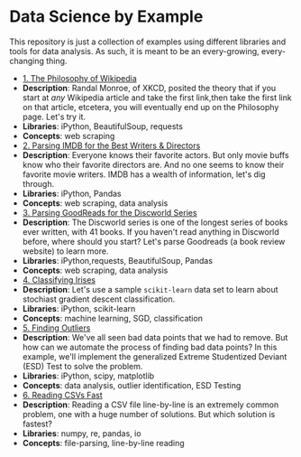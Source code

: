 # Data Science by Example

This repository is just a collection of examples using different libraries and tools for data analysis. As such, it is meant to be an every-growing, every-changing thing.

 * [1. The Philosophy of Wikipedia](examples/1_philosphy_of_wikipedia/RESULTS.md)
  * **Description**: Randal Monroe, of XKCD, posited the theory that if you start at *any* Wikipedia article and take the first link,then take the first link on that article, etcetera, you will eventually end up on the Philosophy page. Let's try it.
  * **Libraries**: iPython, BeautifulSoup, requests
  * **Concepts**: web scraping
 * [2. Parsing IMDB for the Best Writers & Directors](examples/2_imdb_writers_directors/RESULTS.md)
  * **Description**: Everyone knows their favorite actors. But only movie buffs know who their favorite directors are. And no one seems to know their favorite movie writers. IMDB has a wealth of information, let's dig through.
  * **Libraries**: iPython, Pandas
  * **Concepts**: web scraping, data analysis
 * [3. Parsing GoodReads for the Discworld Series](examples/3_discworld_on_goodreads/RESULTS.md)
  * **Description**: The Discworld series is one of the longest series of books ever written, with 41 books. If you haven't read anything in Discworld before, where should you start? Let's parse Goodreads (a book review website) to learn more.
  * **Libraries**: iPython,requests, BeautifulSoup, Pandas
  * **Concepts**: web scraping, data analysis
 * [4. Classifying Irises](examples/4_classifying_irisses/RESULTS.md)
  * **Description**: Let's use a sample `scikit-learn` data set to learn about stochiast gradient descent classification.
  * **Libraries**: iPython, scikit-learn
  * **Concepts**: machine learning, SGD, classification
 * [5. Finding Outliers](examples/5_outliers/RESULTS.md)
  * **Description**: We've all seen bad data points that we had to remove. But how can we automate the process of finding bad data points? In this example, we'll implement the generalized Extreme Studentized Deviant (ESD) Test to solve the problem.
  * **Libraries**: iPython, scipy, matplotlib
  * **Concepts**: data analysis, outlier identification, ESD Testing
 * [6. Reading CSVs Fast](examples/6_reading_csv/RESULTS.md)
  * **Description**: Reading a CSV file line-by-line is an extremely common problem, one with a huge number of solutions. But which solution is fastest?
  * **Libraries**: numpy, re, pandas, io
  * **Concepts**: file-parsing, line-by-line reading
